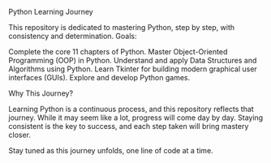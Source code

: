 Python Learning Journey

This repository is dedicated to mastering Python, step by step, with consistency and determination.
Goals:

   Complete the core 11 chapters of Python.
   Master Object-Oriented Programming (OOP) in Python.
   Understand and apply Data Structures and Algorithms using Python.
   Learn Tkinter for building modern graphical user interfaces (GUIs).
   Explore and develop Python games.

Why This Journey?

Learning Python is a continuous process, and this repository reflects that journey. While it may seem like a lot, progress will come day by day. Staying consistent is the key to success, and each step taken will bring mastery closer.

Stay tuned as this journey unfolds, one line of code at a time.
